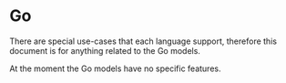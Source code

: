 # Go
There are special use-cases that each language support, therefore this document is for anything related to the Go models.

At the moment the Go models have no specific features.
